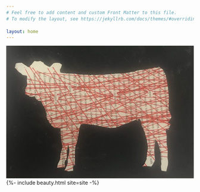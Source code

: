 ```yaml
---
# Feel free to add content and custom Front Matter to this file.
# To modify the layout, see https://jekyllrb.com/docs/themes/#overriding-theme-defaults

layout: home
---
```

     
<div class="beauty-wrap"><div class="horiz-beauty"><a href="/the-work/"><img src="assets/img/calf.jpg" /></a></div>
    <div class="beauty-container">
        {%- include beauty.html site=site -%}
    </div>
</div>